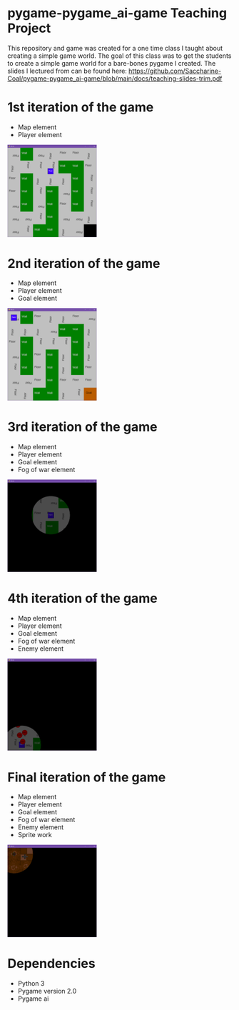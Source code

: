 # pygame-pygame_ai-game Teaching Project
This repository and game was created for a one time class I taught about creating a simple game world. The goal of this class was to get the students to create a simple game world for a bare-bones pygame I created. The slides I lectured from can be found here: https://github.com/Saccharine-Coal/pygame-pygame_ai-game/blob/main/docs/teaching-slides-trim.pdf


# 1st iteration of the game
- Map element
- Player element
<img src="docs/1st-iteration-screenshot.png" width="200" />

# 2nd iteration of the game
- Map element
- Player element
- Goal element
<img src="docs/2nd-iteration-screenshot.png" width="200" />

# 3rd iteration of the game
- Map element
- Player element
- Goal element
- Fog of war element
<img src="docs/3rd-iteration-screenshot.png" width="200" />

# 4th iteration of the game
- Map element
- Player element
- Goal element
- Fog of war element
- Enemy element
<img src="docs/4th-iteration-screenshot.png" width="200" />

# Final iteration of the game
- Map element
- Player element
- Goal element
- Fog of war element
- Enemy element
- Sprite work
<img src="docs/final-iteration-screenshot.png" width="200" />

# Dependencies
- Python 3
- Pygame version 2.0 
- Pygame ai
